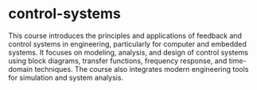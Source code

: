 # control-systems

This course introduces the principles and applications of feedback and control systems in engineering, particularly for computer and embedded systems. It focuses on modeling, analysis, and design of control systems using block diagrams, transfer functions, frequency response, and time-domain techniques. The course also integrates modern engineering tools for simulation and system analysis.
